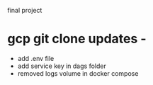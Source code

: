final project

# gcp git clone updates -

- add .env file
- add service key in dags folder
- removed logs volume in docker compose
